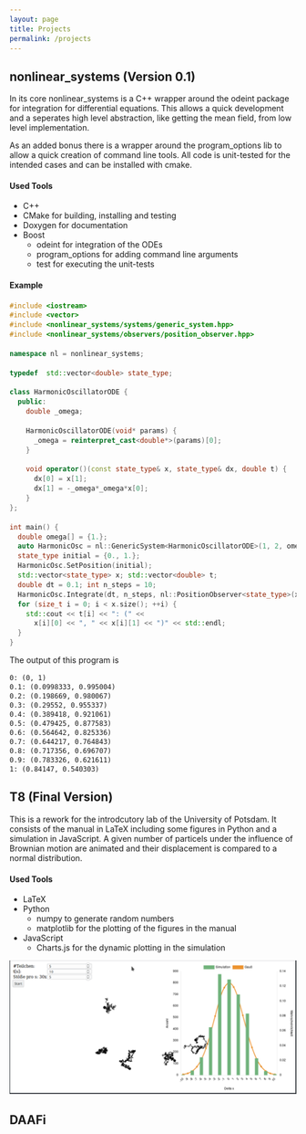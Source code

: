 ```yaml
---
layout: page
title: Projects
permalink: /projects
---
```


## nonlinear_systems (Version 0.1)

In its core nonlinear_systems is a C++ wrapper around the odeint package for
integration for differential equations. This allows a quick development and a
seperates high level abstraction, like getting the mean field, from low level
implementation.

As an added bonus there is a wrapper around the program_options lib to allow a
quick creation of command line tools. All code is unit-tested for the intended
cases and can be installed with cmake.

#### Used Tools
- C++
- CMake for building, installing and testing
- Doxygen for documentation
- Boost
  - odeint for integration of the ODEs
  - program_options for adding command line arguments
  - test for executing the unit-tests

#### Example
```c++
#include <iostream>
#include <vector>
#include <nonlinear_systems/systems/generic_system.hpp>
#include <nonlinear_systems/observers/position_observer.hpp>

namespace nl = nonlinear_systems;

typedef  std::vector<double> state_type;

class HarmonicOscillatorODE {
  public:
    double _omega;

    HarmonicOscillatorODE(void* params) {
      _omega = reinterpret_cast<double*>(params)[0];
    }

    void operator()(const state_type& x, state_type& dx, double t) {
      dx[0] = x[1];
      dx[1] = -_omega*_omega*x[0];
    }
};

int main() {
  double omega[] = {1.};
  auto HarmonicOsc = nl::GenericSystem<HarmonicOscillatorODE>(1, 2, omega);
  state_type initial = {0., 1.};
  HarmonicOsc.SetPosition(initial);
  std::vector<state_type> x; std::vector<double> t;
  double dt = 0.1; int n_steps = 10;
  HarmonicOsc.Integrate(dt, n_steps, nl::PositionObserver<state_type>(x, t));
  for (size_t i = 0; i < x.size(); ++i) {
    std::cout << t[i] << ": (" <<
      x[i][0] << ", " << x[i][1] << ")" << std::endl;
  }
}
```

The output of this program is

```
0: (0, 1)
0.1: (0.0998333, 0.995004)
0.2: (0.198669, 0.980067)
0.3: (0.29552, 0.955337)
0.4: (0.389418, 0.921061)
0.5: (0.479425, 0.877583)
0.6: (0.564642, 0.825336)
0.7: (0.644217, 0.764843)
0.8: (0.717356, 0.696707)
0.9: (0.783326, 0.621611)
1: (0.84147, 0.540303)
```

## T8 (Final Version)

This is a rework for the introdcutory lab of the University of Potsdam. It
consists of the manual in LaTeX including some figures in Python and a
simulation in JavaScript. A given number of particels under the influence of
Brownian motion are animated and their displacement is compared to a normal
distribution.

#### Used Tools
- LaTeX
- Python
  - numpy to generate random numbers
  - matplotlib for the plotting of the figures in the manual
- JavaScript
  - Charts.js for the dynamic plotting in the simulation

![T8 Screenshot](../images/T8_screenshot.png)

## DAAFi
